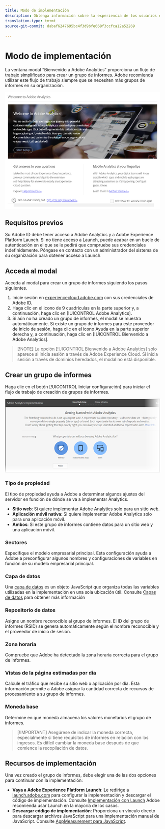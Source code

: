 ```yaml
---
title: Modo de implementación
description: Obtenga información sobre la experiencia de los usuarios que compran sus productos por primera vez a la hora de poner en marcha la implementación de Adobe Analytics.
translation-type: tm+mt
source-git-commit: dabaf6247695bc4f3d9bfe668f3ccfca12a52269

---
```



# Modo de implementación

<!-- https://activation.adobedtm.com/index.php?redirected=1 -->

La ventana modal “Bienvenido a Adobe Analytics” proporciona un flujo de trabajo simplificado para crear un grupo de informes. Adobe recomienda utilizar este flujo de trabajo siempre que se necesiten más grupos de informes en su organización.

![Captura de pantalla de Modal](assets/implementation-modal.png)

## Requisitos previos

Su Adobe ID debe tener acceso a Adobe Analytics y a Adobe Experience Platform Launch. Si no tiene acceso a Launch, puede acabar en un bucle de autenticación en el que se le pedirá que compruebe sus credenciales indefinidamente. Póngase en contacto con un administrador del sistema de su organización para obtener acceso a Launch.

## Acceda al modal

Acceda al modal para crear un grupo de informes siguiendo los pasos siguientes.

1. Inicie sesión en [experiencecloud.adobe.com](https://experiencecloud.adobe.com) con sus credenciales de Adobe ID.
2. Haga clic en el icono de 9 cuadrículas en la parte superior y, a continuación, haga clic en [!UICONTROL Adobe Analytics].
3. Si aún no ha creado un grupo de informes, el modal se muestra automáticamente. Si existe un grupo de informes para este proveedor de inicio de sesión, haga clic en el icono Ayuda en la parte superior derecha y, a continuación, haga clic en [!UICONTROL Bienvenido a Adobe Analytics].

>[!NOTE] La opción [!UICONTROL Bienvenido a Adobe Analytics] solo aparece si inicia sesión a través de Adobe Experience Cloud. Si inicia sesión a través de dominios heredados, el modal no está disponible.

## Crear un grupo de informes

Haga clic en el botón [!UICONTROL Iniciar configuración] para iniciar el flujo de trabajo de creación de grupos de informes.

![Asistente de RS](assets/analytics-implementation-rs-wizard.png)

### Tipo de propiedad

El tipo de propiedad ayuda a Adobe a determinar algunos ajustes del servidor en función de dónde se va a implementar Analytics.

* **Sitio web**: Si quiere implementar Adobe Analytics solo para un sitio web.
* **Aplicación móvil nativa**: Si quiere implementar Adobe Analytics solo para una aplicación móvil.
* **Ambos**: Si este grupo de informes contiene datos para un sitio web y una aplicación móvil.

### Sectores

Especifique el modelo empresarial principal. Esta configuración ayuda a Adobe a preconfigurar algunos nombres y configuraciones de variables en función de su modelo empresarial principal.

### Capa de datos

Una [capa de datos](data-layer.md) es un objeto JavaScript que organiza todas las variables utilizadas en la implementación en una sola ubicación útil. Consulte [Capas de datos](data-layer.md) para obtener más información

### Repositorio de datos

Asigne un nombre reconocible al grupo de informes. El ID del grupo de informes (RSID) se genera automáticamente según el nombre reconocible y el proveedor de inicio de sesión.

### Zona horaria

Compruebe que Adobe ha detectado la zona horaria correcta para el grupo de informes.

### Vistas de la página estimadas por día

Calcule el tráfico que recibe su sitio web o aplicación por día. Esta información permite a Adobe asignar la cantidad correcta de recursos de procesamiento a su grupo de informes.

### Moneda base

Determine en qué moneda almacena los valores monetarios el grupo de informes.

>[!IMPORTANT] Asegúrese de indicar la moneda correcta, especialmente si tiene requisitos de informes en relación con los ingresos. Es difícil cambiar la moneda base después de que comience la recopilación de datos.

## Recursos de implementación

Una vez creado el grupo de informes, debe elegir una de las dos opciones para continuar con la implementación:

* **Vaya a Adobe Experience Platform Launch**: Le redirige a [launch.adobe.com](https://launch.adobe.com) para configurar la implementación y descargar el código de implementación. Consulte [Implementación con Launch](../launch/overview.md) Adobe recomienda usar Launch en la mayoría de los casos.
* **Descargar código de implementación**: Proporciona un vínculo directo para descargar archivos JavaScript para una implementación manual de JavaScript. Consulte [AppMeasurement para JavaScript](../js/overview.md).
